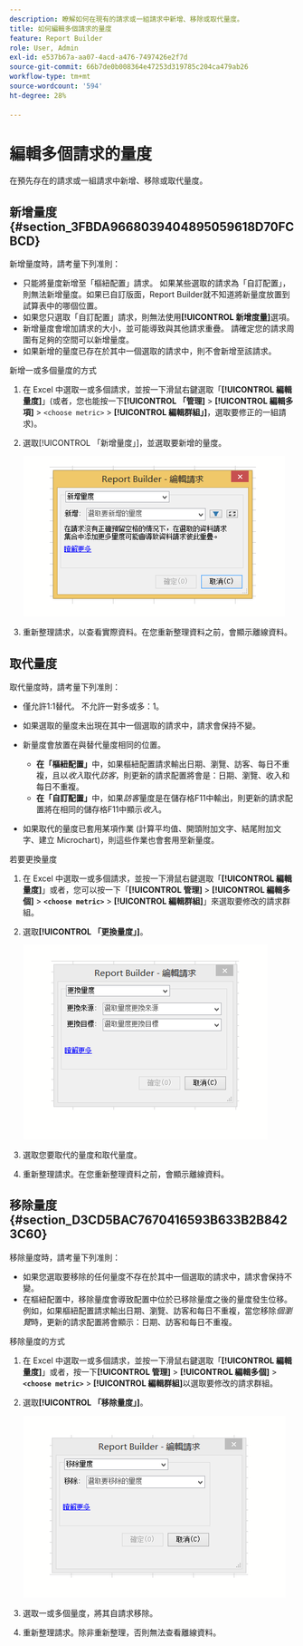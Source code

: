 ```yaml
---
description: 瞭解如何在現有的請求或一組請求中新增、移除或取代量度。
title: 如何編輯多個請求的量度
feature: Report Builder
role: User, Admin
exl-id: e537b67a-aa07-4acd-a476-7497426e2f7d
source-git-commit: 66b7de0b008364e47253d319785c204ca479ab26
workflow-type: tm+mt
source-wordcount: '594'
ht-degree: 28%

---
```


# 編輯多個請求的量度

在預先存在的請求或一組請求中新增、移除或取代量度。

## 新增量度 {#section_3FBDA9668039404895059618D70FCBCD}

新增量度時，請考量下列准則：

* 只能將量度新增至「樞紐配置」請求。
如果某些選取的請求為「自訂配置」，則無法新增量度。如果已自訂版面，Report Builder就不知道將新量度放置到試算表中的哪個位置。
* 如果您只選取「自訂配置」請求，則無法使用&#x200B;**[!UICONTROL 新增度量]**&#x200B;選項。
* 新增量度會增加請求的大小，並可能導致與其他請求重疊。 請確定您的請求周圍有足夠的空間可以新增量度。
* 如果新增的量度已存在於其中一個選取的請求中，則不會新增至該請求。

新增一或多個量度的方式

1. 在 Excel 中選取一或多個請求，並按一下滑鼠右鍵選取「**[!UICONTROL 編輯量度]**」(或者，您也能按一下&#x200B;**[!UICONTROL 「管理]** > **[!UICONTROL 編輯多項]** > `<choose metric>` > **[!UICONTROL 編輯群組」]**，選取要修正的一組請求)。
1. 選取[!UICONTROL 「新增量度」]，並選取要新增的量度。

   ![熒幕擷圖顯示選取的[編輯請求，新增量度]選項。](assets/add_metric.png)

1. 重新整理請求，以查看實際資料。在您重新整理資料之前，會顯示離線資料。

## 取代量度

取代量度時，請考量下列准則：

* 僅允許1:1替代。 不允許一對多或多：1。
* 如果選取的量度未出現在其中一個選取的請求中，請求會保持不變。
* 新量度會放置在與替代量度相同的位置。

   * **在「樞紐配置」**&#x200B;中，如果樞紐配置請求輸出日期、瀏覽、訪客、每日不重複，且以&#x200B;*收入*&#x200B;取代&#x200B;*訪客*，則更新的請求配置將會是：日期、瀏覽、收入和每日不重複。
   * **在「自訂配置」**&#x200B;中，如果&#x200B;*訪客*&#x200B;量度是在儲存格F11中輸出，則更新的請求配置將在相同的儲存格F11中顯示&#x200B;*收入*。

* 如果取代的量度已套用某項作業 (計算平均值、開頭附加文字、結尾附加文字、建立 Microchart)，則這些作業也會套用至新量度。

若要更換量度

1. 在 Excel 中選取一或多個請求，並按一下滑鼠右鍵選取「**[!UICONTROL 編輯量度]**」或者，您可以按一下「**[!UICONTROL 管理]** > **[!UICONTROL 編輯多個]** > **`<choose metric>`** > **[!UICONTROL 編輯群組]**」來選取要修改的請求群組。

1. 選取&#x200B;**[!UICONTROL 「更換量度」]**。

   ![已選取「取代量度」的「編輯群組」熒幕擷圖。](assets/replace_metric.png)

1. 選取您要取代的量度和取代量度。
1. 重新整理請求。在您重新整理資料之前，會顯示離線資料。

## 移除量度 {#section_D3CD5BAC7670416593B633B2B8423C60}

移除量度時，請考量下列准則：

* 如果您選取要移除的任何量度不存在於其中一個選取的請求中，請求會保持不變。
* 在樞紐配置中，移除量度會導致配置中位於已移除量度之後的量度發生位移。 例如，如果樞紐配置請求輸出日期、瀏覽、訪客和每日不重複，當您移除&#x200B;*個瀏覽*&#x200B;時，更新的請求配置將會顯示：日期、訪客和每日不重複。

移除量度的方式

1. 在 Excel 中選取一或多個請求，並按一下滑鼠右鍵選取「**[!UICONTROL 編輯量度]**」或者，按一下&#x200B;**[!UICONTROL 管理]** > **[!UICONTROL 編輯多個]** > **`<choose metric>`** > **[!UICONTROL 編輯群組]**&#x200B;以選取要修改的請求群組。

1. 選取&#x200B;**[!UICONTROL 「移除量度」]**。

   ![熒幕擷圖顯示選取的[編輯群組和移除量度]選項。](assets/remove_metric.png)

1. 選取一或多個量度，將其自請求移除。
1. 重新整理請求。除非重新整理，否則無法查看離線資料。
